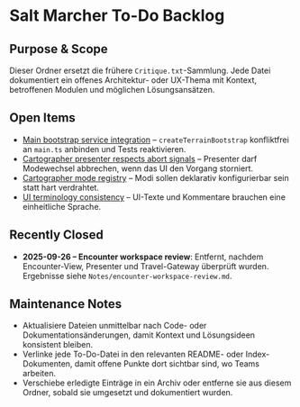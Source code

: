 # Salt Marcher To-Do Backlog

## Purpose & Scope
Dieser Ordner ersetzt die frühere `Critique.txt`-Sammlung. Jede Datei dokumentiert ein offenes Architektur- oder UX-Thema mit Kontext, betroffenen Modulen und möglichen Lösungsansätzen.

## Open Items
- [Main bootstrap service integration](main-bootstrap-service-integration.md) – `createTerrainBootstrap` konfliktfrei an `main.ts` anbinden und Tests reaktivieren.
- [Cartographer presenter respects abort signals](cartographer-presenter-abort-handling.md) – Presenter darf Modewechsel abbrechen, wenn das UI den Vorgang storniert.
- [Cartographer mode registry](cartographer-mode-registry.md) – Modi sollen deklarativ konfigurierbar sein statt hart verdrahtet.
- [UI terminology consistency](ui-terminology-consistency.md) – UI-Texte und Kommentare brauchen eine einheitliche Sprache.

## Recently Closed
- **2025-09-26 – Encounter workspace review**: Entfernt, nachdem Encounter-View, Presenter und Travel-Gateway überprüft wurden. Ergebnisse siehe `Notes/encounter-workspace-review.md`.

## Maintenance Notes
- Aktualisiere Dateien unmittelbar nach Code- oder Dokumentationsänderungen, damit Kontext und Lösungsideen konsistent bleiben.
- Verlinke jede To-Do-Datei in den relevanten README- oder Index-Dokumenten, damit offene Punkte dort sichtbar sind, wo Teams arbeiten.
- Verschiebe erledigte Einträge in ein Archiv oder entferne sie aus diesem Ordner, sobald sie umgesetzt und dokumentiert wurden.
